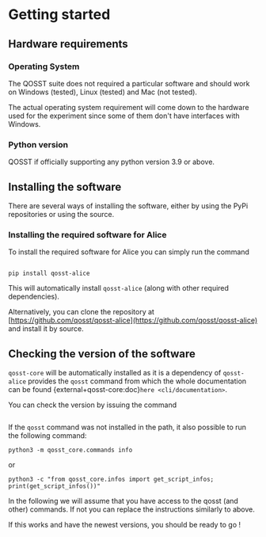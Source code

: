 # Getting started

## Hardware requirements

### Operating System

The QOSST suite does not required a particular software and should work on Windows (tested), Linux (tested) and Mac (not tested).

The actual operating system requirement will come down to the hardware used for the experiment since some of them don't have interfaces with Windows.

### Python version

QOSST if officially supporting any python version 3.9 or above.

## Installing the software

There are several ways of installing the software, either by using the PyPi repositories or using the source.

### Installing the required software for Alice

To install the required software for Alice you can simply run the command

```{prompt} bash

pip install qosst-alice
```

This will automatically install `qosst-alice` (along with other required dependencies).

Alternatively, you can clone the repository at [https://github.com/qosst/qosst-alice](https://github.com/qosst/qosst-alice) and install it by source.

## Checking the version of the software

`qosst-core` will be automatically installed as it is a dependency of `qosst-alice` provides the `qosst` command from which the whole documentation can be found {external+qosst-core:doc}`here <cli/documentation>`.

You can check the version by issuing the command

```{command-output} qosst info
```

If the `qosst` command was not installed in the path, it also possible to run the following command:

```{prompt} bash
python3 -m qosst_core.commands info
```

or

```{prompt} bash
python3 -c "from qosst_core.infos import get_script_infos; print(get_script_infos())"
```

In the following we will assume that you have access to the qosst (and other) commands. If not you can replace the instructions similarly to above.

If this works and have the newest versions, you should be ready to go !
